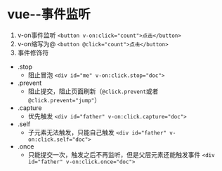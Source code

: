 # vue--事件监听

1. v-on事件监听
    `<button v-on:click="count">点击</button>`
2. v-on缩写为@
    `<button @click="count">点击</button>`
3. 事件修饰符
  * .stop 
    *  阻止冒泡 `<div id="me" v-on:click.stop="doc">`
  * .prevent  
    * 阻止提交，阻止页面刷新（`@click.prevent`或者`@click.prevent="jump"`）
  * .capture  
    * 优先触发 `<div id="father" v-on:click.capture="doc">`
  * .self  
    * 子元素无法触发，只能自己触发 `<div id="father" v-on:click.self="doc">`
  * .once 
    * 只能提交一次，触发之后不再监听，但是父层元素还能触发事件 `<div id="father" v-on:click.once="doc">`